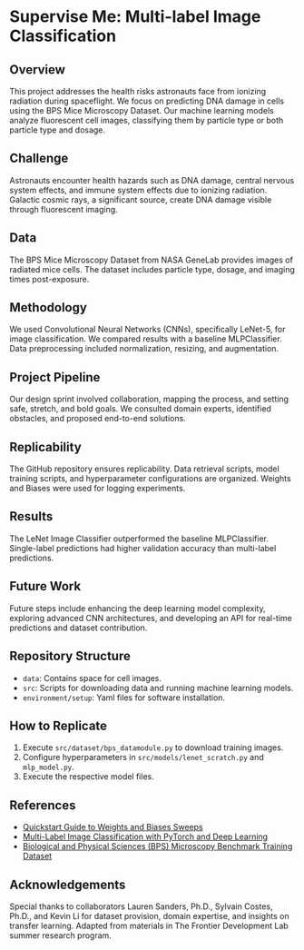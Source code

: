 # Supervise Me: Multi-label Image Classification

## Overview

This project addresses the health risks astronauts face from ionizing radiation during spaceflight. We focus on predicting DNA damage in cells using the BPS Mice Microscopy Dataset. Our machine learning models analyze fluorescent cell images, classifying them by particle type or both particle type and dosage.

## Challenge

Astronauts encounter health hazards such as DNA damage, central nervous system effects, and immune system effects due to ionizing radiation. Galactic cosmic rays, a significant source, create DNA damage visible through fluorescent imaging.

## Data

The BPS Mice Microscopy Dataset from NASA GeneLab provides images of radiated mice cells. The dataset includes particle type, dosage, and imaging times post-exposure.

## Methodology

We used Convolutional Neural Networks (CNNs), specifically LeNet-5, for image classification. We compared results with a baseline MLPClassifier. Data preprocessing included normalization, resizing, and augmentation.

## Project Pipeline

Our design sprint involved collaboration, mapping the process, and setting safe, stretch, and bold goals. We consulted domain experts, identified obstacles, and proposed end-to-end solutions.

## Replicability

The GitHub repository ensures replicability. Data retrieval scripts, model training scripts, and hyperparameter configurations are organized. Weights and Biases were used for logging experiments.

## Results

The LeNet Image Classifier outperformed the baseline MLPClassifier. Single-label predictions had higher validation accuracy than multi-label predictions.

## Future Work

Future steps include enhancing the deep learning model complexity, exploring advanced CNN architectures, and developing an API for real-time predictions and dataset contribution.

## Repository Structure

- `data`: Contains space for cell images.
- `src`: Scripts for downloading data and running machine learning models.
- `environment/setup`: Yaml files for software installation.

## How to Replicate

1. Execute `src/dataset/bps_datamodule.py` to download training images.
2. Configure hyperparameters in `src/models/lenet_scratch.py` and `mlp_model.py`.
3. Execute the respective model files.

## References

- [Quickstart Guide to Weights and Biases Sweeps](https://docs.wandb.ai/guides/sweeps/quickstart)
- [Multi-Label Image Classification with PyTorch and Deep Learning](https://debuggercafe.com/multi-label-image-classification-with-pytorch-and-deep-learning/)
- [Biological and Physical Sciences (BPS) Microscopy Benchmark Training Dataset](https://registry.opendata.aws/bps_microscopy)

## Acknowledgements

Special thanks to collaborators Lauren Sanders, Ph.D., Sylvain Costes, Ph.D., and Kevin Li for dataset provision, domain expertise, and insights on transfer learning. Adapted from materials in The Frontier Development Lab summer research program.